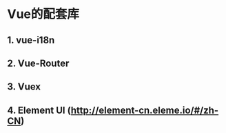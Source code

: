 # Vue的配套库


## 1. vue-i18n

## 2. Vue-Router

## 3. Vuex




## 4. Element UI (http://element-cn.eleme.io/#/zh-CN)


